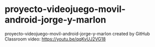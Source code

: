 # proyecto-videojuego-movil-android-jorge-y-marlon
proyecto-videojuego-movil-android-jorge-y-marlon created by GitHub Classroom
video: https://youtu.be/qqKvUJ2VG18
